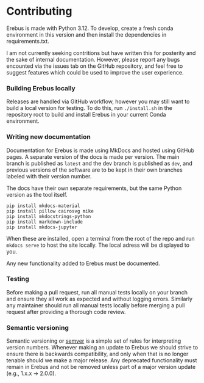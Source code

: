 # Contributing

Erebus is made with Python 3.12. To develop, create a fresh conda environment in this version and then install the dependencies in requirements.txt.

I am not currently seeking contritions but have written this for posterity and the sake of internal documentation. However, please report any bugs encounted via the issues tab on the GitHub repository, and feel free to suggest features which could be used to improve the user experience.

### Building Erebus locally

Releases are handled via GitHub workflow, however you may still want to build a local version for testing. To do this, run `./install.sh` in the repository root to build and install Erebus in your current Conda environment.

### Writing new documentation

Documentation for Erebus is made using MkDocs and hosted using GitHub pages. A separate version of the docs is made per version. The main branch is published as `latest` and the dev branch is published as `dev`, and previous versions of the software are to be kept in their own branches labeled with their version number.

The docs have their own separate requirements, but the same Python version as the tool itself.

```
pip install mkdocs-material
pip install pillow cairosvg mike
pip install mkdocstrings-python
pip install markdown-include
pip install mkdocs-jupyter
```

When these are installed, open a terminal from the root of the repo and run `mkdocs serve` to host the site locally. The local adress will be displayed to you.

Any new functionality added to Erebus must be documented.

### Testing

Before making a pull request, run all manual tests locally on your branch and ensure they all work as expected and without logging errors. Similarly any maintainer should run all manual tests locally before merging a pull request after providing a thorough code review.

### Semantic versioning

Semantic versioning or [semver](https://semver.org/) is a simple set of rules for interpreting version numbers. Whenever making an update to Erebus we should strive to ensure there is backwards compatibility, and only when that is no longer tenable should we make a major release. Any deprecated functionality must remain in Erebus and not be removed unless part of a major version update (e.g., 1.x.x -> 2.0.0).
